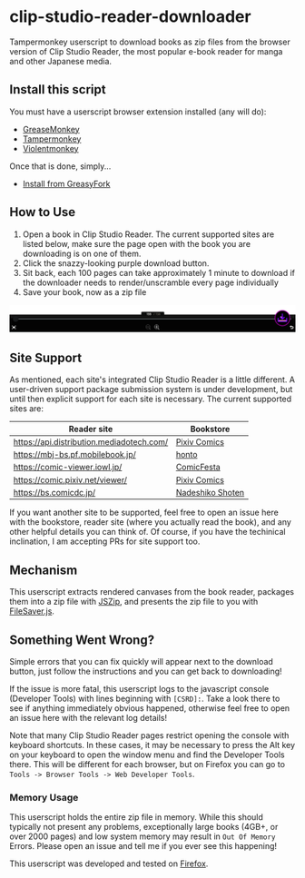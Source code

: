 # clip-studio-reader-downloader
Tampermonkey userscript to download books as zip files from the browser version of Clip Studio Reader, the most popular e-book reader for manga and other Japanese media.

## Install this script

You must have a userscript browser extension installed (any will do):
- [GreaseMonkey](https://www.greasespot.net/)
- [Tampermonkey](http://tampermonkey.net/)
- [Violentmonkey](https://violentmonkey.github.io/)
  
Once that is done, simply...
- [Install from GreasyFork](https://greasyfork.org/en/scripts/481576-clip-studio-reader-downloader)

## How to Use
1. Open a book in Clip Studio Reader. The current supported sites are listed below, make sure the page open with the book you are downloading is on one of them.
2. Click the snazzy-looking purple download button.
3. Sit back, each 100 pages can take approximately 1 minute to download if the downloader needs to render/unscramble every page individually
4. Save your book, now as a zip file
   
![Download Button image](assets/ui-example.png)

## Site Support

As mentioned, each site's integrated Clip Studio Reader is a little different. A user-driven support package submission system is under development, but until then explicit support for each site is necessary. The current supported sites are:

| Reader site | Bookstore |
|-|-|
|https://api.distribution.mediadotech.com/|[Pixiv Comics](https://comic.pixiv.net/)|
|https://mbj-bs.pf.mobilebook.jp/| [honto](https://honto.jp/)|
|https://comic-viewer.iowl.jp/|[ComicFesta](https://comic.iowl.jp/)|
|https://comic.pixiv.net/viewer/| [Pixiv Comics](https://comic.pixiv.net/)|
|https://bs.comicdc.jp/|[Nadeshiko Shoten](https://nadeshiko-shoten.jp/)|


If you want another site to be supported, feel free to open an issue here with the bookstore, reader site (where you actually read the book), and any other helpful details you can think of. Of course, if you have the techinical inclination, I am accepting PRs for site support too.

## Mechanism
This userscript extracts rendered canvases from the book reader, packages them into a zip file with [JSZip](https://github.com/Stuk/jszip), and presents the zip file to you with [FileSaver.js](https://github.com/eligrey/FileSaver.js).

## Something Went Wrong?
Simple errors that you can fix quickly will appear next to the download button, just follow the instructions and you can get back to downloading!

If the issue is more fatal, this userscript logs to the javascript console (Developer Tools) with lines beginning with `[CSRD]:`. Take a look there to see if anything immediately obvious happened, otherwise feel free to open an issue here with the relevant log details!

Note that many Clip Studio Reader pages restrict opening the console with keyboard shortcuts. In these cases, it may be necessary to press the Alt key on your keyboard to open the window menu and find the Developer Tools there. This will be different for each browser, but on Firefox you can go to `Tools -> Browser Tools -> Web Developer Tools`.

### Memory Usage
This userscript holds the entire zip file in memory. While this should typically not present any problems, exceptionally large books (4GB+, or over 2000 pages) and low system memory may result in `Out Of Memory` Errors. Please open an issue and tell me if you ever see this happening!

This userscript was developed and tested on [Firefox](https://www.mozilla.org/en-US/firefox/new/).
